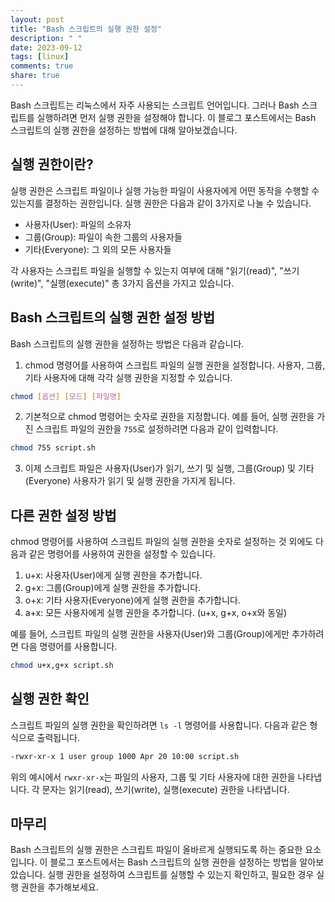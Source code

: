 ```yaml
---
layout: post
title: "Bash 스크립트의 실행 권한 설정"
description: " "
date: 2023-09-12
tags: [linux]
comments: true
share: true
---
```


Bash 스크립트는 리눅스에서 자주 사용되는 스크립트 언어입니다. 그러나 Bash 스크립트를 실행하려면 먼저 실행 권한을 설정해야 합니다. 이 블로그 포스트에서는 Bash 스크립트의 실행 권한을 설정하는 방법에 대해 알아보겠습니다.

## 실행 권한이란?

실행 권한은 스크립트 파일이나 실행 가능한 파일이 사용자에게 어떤 동작을 수행할 수 있는지를 결정하는 권한입니다. 실행 권한은 다음과 같이 3가지로 나눌 수 있습니다.

- 사용자(User): 파일의 소유자
- 그룹(Group): 파일이 속한 그룹의 사용자들
- 기타(Everyone): 그 외의 모든 사용자들

각 사용자는 스크립트 파일을 실행할 수 있는지 여부에 대해 "읽기(read)", "쓰기(write)", "실행(execute)" 총 3가지 옵션을 가지고 있습니다.


## Bash 스크립트의 실행 권한 설정 방법

Bash 스크립트의 실행 권한을 설정하는 방법은 다음과 같습니다.

1. chmod 명령어를 사용하여 스크립트 파일의 실행 권한을 설정합니다. 사용자, 그룹, 기타 사용자에 대해 각각 실행 권한을 지정할 수 있습니다.

```bash
chmod [옵션] [모드] [파일명]
```

2. 기본적으로 chmod 명령어는 숫자로 권한을 지정합니다. 예를 들어, 실행 권한을 가진 스크립트 파일의 권한을 `755`로 설정하려면 다음과 같이 입력합니다.

```bash
chmod 755 script.sh
```

3. 이제 스크립트 파일은 사용자(User)가 읽기, 쓰기 및 실행, 그룹(Group) 및 기타(Everyone) 사용자가 읽기 및 실행 권한을 가지게 됩니다.

## 다른 권한 설정 방법

chmod 명령어를 사용하여 스크립트 파일의 실행 권한을 숫자로 설정하는 것 외에도 다음과 같은 명령어를 사용하여 권한을 설정할 수 있습니다.

1. u+x: 사용자(User)에게 실행 권한을 추가합니다.
2. g+x: 그룹(Group)에게 실행 권한을 추가합니다.
3. o+x: 기타 사용자(Everyone)에게 실행 권한을 추가합니다.
4. a+x: 모든 사용자에게 실행 권한을 추가합니다. (u+x, g+x, o+x와 동일)

예를 들어, 스크립트 파일의 실행 권한을 사용자(User)와 그룹(Group)에게만 추가하려면 다음 명령어를 사용합니다.

```bash
chmod u+x,g+x script.sh
```

## 실행 권한 확인

스크립트 파일의 실행 권한을 확인하려면 `ls -l` 명령어를 사용합니다. 다음과 같은 형식으로 출력됩니다.

```bash
-rwxr-xr-x 1 user group 1000 Apr 20 10:00 script.sh
```

위의 예시에서 `rwxr-xr-x`는 파일의 사용자, 그룹 및 기타 사용자에 대한 권한을 나타냅니다. 각 문자는 읽기(read), 쓰기(write), 실행(execute) 권한을 나타냅니다.

## 마무리

Bash 스크립트의 실행 권한은 스크립트 파일이 올바르게 실행되도록 하는 중요한 요소입니다. 이 블로그 포스트에서는 Bash 스크립트의 실행 권한을 설정하는 방법을 알아보았습니다. 실행 권한을 설정하여 스크립트를 실행할 수 있는지 확인하고, 필요한 경우 실행 권한을 추가해보세요.